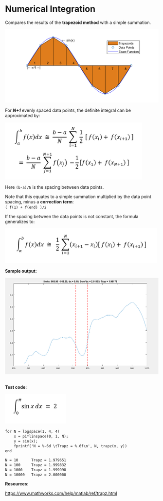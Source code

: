<h1>Numerical Integration</h1>

Compares the results of the __trapezoid method__ with a simple summation.

<img src = "./files for README/trapz_doc_from_MATLAB - Copy.png" width = "700"/>

For ___N+1___ evenly spaced data points, the definite integral can be approximated by:

<img src = "./files for README/definition.png" width = "450"/>

Here ```(b-a)/N``` is the spacing between data points.


Note that this equates to a simple summation multiplied by the data point spacing, minus a __correction term__: <br> ```( f(1) + f(end) )/2 ```

If the spacing between the data points is not constant, the formula generalizes to:

<img src = "./files for README/definition w_unequal spacing.png" width = "500"/>

__Sample output:__

<img src = "./files for README/sample_from_MATLAB.png" width = "800"/>  

<br>
<br>

__Test code:__

<img src = "./files for README/sine_integral.png" width = "200"/>

```
for N = logspace(1, 4, 4)
    x = pi*linspace(0, 1, N);
    y = sin(x);
    fprintf('N = %-6d \tTrapz = %.6f\n', N, trapz(x, y))
end
```
```
N = 10     	Trapz = 1.979651
N = 100    	Trapz = 1.999832
N = 1000   	Trapz = 1.999998
N = 10000  	Trapz = 2.000000
```

**Resources:**

https://www.mathworks.com/help/matlab/ref/trapz.html